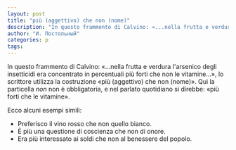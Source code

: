 ```yaml
---
layout: post
title: "più (aggettivo) che non (nome)"
description: "In questo frammento di Calvino: «...nella frutta e verdura l'arsenico degli insetticidi era concentrato in percentuali più forti che non le vitamine...», lo scrittore utilizza la costruzione «più (aggettivo) che non (nome)»."
author: "И. Постольный"
categories: p
tags:
---
```


In questo frammento di Calvino: «...nella frutta e verdura l'arsenico degli insetticidi era concentrato in percentuali più forti che non le vitamine...», lo scrittore utilizza la costruzione «più (aggettivo) che non (nome)». Qui la particella _non_ non è obbligatoria, e nel parlato quotidiano si direbbe: «più forti che le vitamine».

Ecco alcuni esempi simili:

- Preferisco il vino rosso che non quello bianco.
- È più una questione di coscienza che non di onore.
- Era più interessato ai soldi che non al benessere del popolo.